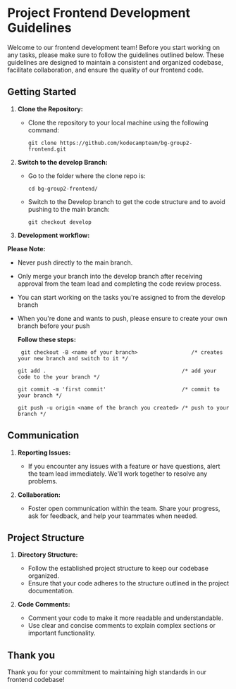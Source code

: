 
# Project Frontend Development Guidelines

Welcome to our frontend development team! Before you start working on any tasks, please make sure to follow the guidelines outlined below. These guidelines are designed to maintain a consistent and organized codebase, facilitate collaboration, and ensure the quality of our frontend code.

## Getting Started

1. **Clone the Repository:**
   - Clone the repository to your local machine using the following command:
     ```
     git clone https://github.com/kodecampteam/bg-group2-frontend.git
     ```
2. **Switch to the develop Branch:**
   - Go to the folder where the clone repo is:
     ```
     cd bg-group2-frontend/
     ```
   - Switch to the Develop branch to get the code structure and to avoid pushing to the main branch:
     ```
     git checkout develop
     ```

3. **Development workflow:**

**Please Note:**
- Never push directly to the main branch.
- Only merge your branch into the develop branch after receiving approval from the team lead and completing the code review process.
- You can start working on the tasks you're assigned to from the develop branch
- When you're done and wants to push, please ensure to create your own branch before your push

   **Follow these steps:**
  ```
   git checkout -B <name of your branch>                 /* creates your new branch and switch to it */
   ```
   ```
   git add .                                           /* add your code to the your branch */
   ```
  ```
  git commit -m 'first commit'                        /* commit to your branch */
   ```
   ```
   git push -u origin <name of the branch you created> /* push to your branch */
   ```

## Communication

1. **Reporting Issues:**
   - If you encounter any issues with a feature or have questions, alert the team lead immediately. We'll work together to resolve any problems.

2. **Collaboration:**
   - Foster open communication within the team. Share your progress, ask for feedback, and help your teammates when needed.

## Project Structure

1. **Directory Structure:**
   - Follow the established project structure to keep our codebase organized.
   - Ensure that your code adheres to the structure outlined in the project documentation.

2. **Code Comments:**
   - Comment your code to make it more readable and understandable.
   - Use clear and concise comments to explain complex sections or important functionality.

## Thank you

Thank you for your commitment to maintaining high standards in our frontend codebase!
